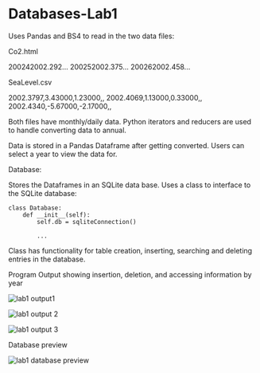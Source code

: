 # Databases-Lab1

Uses Pandas and BS4 to read in the two data files:


Co2.html
<TBODY><TR><TD>2002</TD><TD>4</TD><TD>2002.292</TD>...
<TBODY><TR><TD>2002</TD><TD>5</TD><TD>2002.375</TD>...
<TBODY><TR><TD>2002</TD><TD>6</TD><TD>2002.458</TD>...


SeaLevel.csv

2002.3797,3.43000,1.23000,,
2002.4069,1.13000,0.33000,,
2002.4340,-5.67000,-2.17000,,

Both files have monthly/daily data.
Python iterators and reducers are used to handle converting data to annual.

Data is stored in a Pandas Dataframe after getting converted. Users can select a year to view the data for.


Database:

Stores the Dataframes in an SQLite data base.  Uses a class to interface to the SQLite database:

    class Database:
        def __init__(self):
            self.db = sqliteConnection()

            ...

Class has functionality for table creation, inserting, searching and deleting entries in the database.  


Program Output showing insertion, deletion, and accessing information by year

![lab1 output1](https://user-images.githubusercontent.com/121079918/210129432-0c14c651-2c92-483d-b63f-10649b699d96.png)

![lab1 output 2](https://user-images.githubusercontent.com/121079918/210129436-a7f69b42-5b2b-4963-880e-ec82db51f2fe.png)

![lab1 output 3](https://user-images.githubusercontent.com/121079918/210129434-b50a94b6-d1f3-4595-90ba-1b248342066f.png)

Database preview

![lab1 database preview](https://user-images.githubusercontent.com/121079918/210129575-1099927b-7c1c-4f87-8a50-d805e0c7505b.png)

